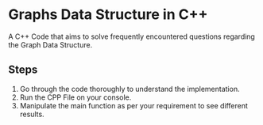 # Graphs Data Structure in C++

A C++ Code that aims to solve frequently encountered questions regarding the Graph Data Structure.

## Steps

1. Go through the code thoroughly to understand the implementation.
2. Run the CPP File on your console.
3. Manipulate the main function as per your requirement to see different results.

